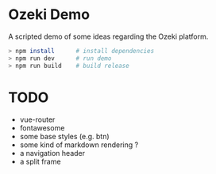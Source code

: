 # Ozeki Demo

A scripted demo of some ideas regarding the Ozeki platform.

```bash
> npm install      # install dependencies
> npm run dev      # run demo
> npm run build    # build release
```

# TODO

  * vue-router
  * fontawesome
  * some base styles (e.g. btn)
  * some kind of markdown rendering ?
  * a navigation header
  * a split frame
